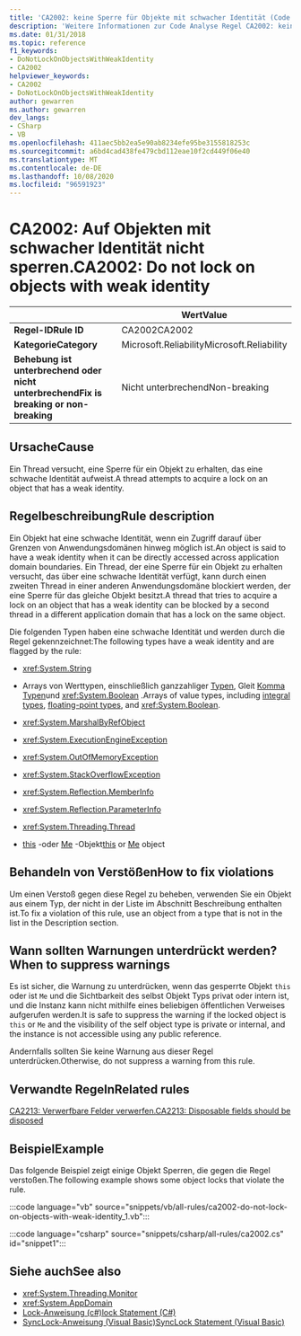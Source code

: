 ```yaml
---
title: 'CA2002: keine Sperre für Objekte mit schwacher Identität (Code Analyse)'
description: 'Weitere Informationen zur Code Analyse Regel CA2002: keine Sperre für Objekte mit schwacher Identität'
ms.date: 01/31/2018
ms.topic: reference
f1_keywords:
- DoNotLockOnObjectsWithWeakIdentity
- CA2002
helpviewer_keywords:
- CA2002
- DoNotLockOnObjectsWithWeakIdentity
author: gewarren
ms.author: gewarren
dev_langs:
- CSharp
- VB
ms.openlocfilehash: 411aec5bb2ea5e90ab8234efe95be3155818253c
ms.sourcegitcommit: a6bd4cad438fe479cbd112eae10f2cd449f06e40
ms.translationtype: MT
ms.contentlocale: de-DE
ms.lasthandoff: 10/08/2020
ms.locfileid: "96591923"
---
```

# <a name="ca2002-do-not-lock-on-objects-with-weak-identity"></a><span data-ttu-id="5315d-103">CA2002: Auf Objekten mit schwacher Identität nicht sperren.</span><span class="sxs-lookup"><span data-stu-id="5315d-103">CA2002: Do not lock on objects with weak identity</span></span>

| | <span data-ttu-id="5315d-104">Wert</span><span class="sxs-lookup"><span data-stu-id="5315d-104">Value</span></span> |
|-|-|
| <span data-ttu-id="5315d-105">**Regel-ID**</span><span class="sxs-lookup"><span data-stu-id="5315d-105">**Rule ID**</span></span> |<span data-ttu-id="5315d-106">CA2002</span><span class="sxs-lookup"><span data-stu-id="5315d-106">CA2002</span></span>|
| <span data-ttu-id="5315d-107">**Kategorie**</span><span class="sxs-lookup"><span data-stu-id="5315d-107">**Category**</span></span> |<span data-ttu-id="5315d-108">Microsoft.Reliability</span><span class="sxs-lookup"><span data-stu-id="5315d-108">Microsoft.Reliability</span></span>|
| <span data-ttu-id="5315d-109">**Behebung ist unterbrechend oder nicht unterbrechend**</span><span class="sxs-lookup"><span data-stu-id="5315d-109">**Fix is breaking or non-breaking**</span></span> |<span data-ttu-id="5315d-110">Nicht unterbrechend</span><span class="sxs-lookup"><span data-stu-id="5315d-110">Non-breaking</span></span>|

## <a name="cause"></a><span data-ttu-id="5315d-111">Ursache</span><span class="sxs-lookup"><span data-stu-id="5315d-111">Cause</span></span>

<span data-ttu-id="5315d-112">Ein Thread versucht, eine Sperre für ein Objekt zu erhalten, das eine schwache Identität aufweist.</span><span class="sxs-lookup"><span data-stu-id="5315d-112">A thread attempts to acquire a lock on an object that has a weak identity.</span></span>

## <a name="rule-description"></a><span data-ttu-id="5315d-113">Regelbeschreibung</span><span class="sxs-lookup"><span data-stu-id="5315d-113">Rule description</span></span>

<span data-ttu-id="5315d-114">Ein Objekt hat eine schwache Identität, wenn ein Zugriff darauf über Grenzen von Anwendungsdomänen hinweg möglich ist.</span><span class="sxs-lookup"><span data-stu-id="5315d-114">An object is said to have a weak identity when it can be directly accessed across application domain boundaries.</span></span> <span data-ttu-id="5315d-115">Ein Thread, der eine Sperre für ein Objekt zu erhalten versucht, das über eine schwache Identität verfügt, kann durch einen zweiten Thread in einer anderen Anwendungsdomäne blockiert werden, der eine Sperre für das gleiche Objekt besitzt.</span><span class="sxs-lookup"><span data-stu-id="5315d-115">A thread that tries to acquire a lock on an object that has a weak identity can be blocked by a second thread in a different application domain that has a lock on the same object.</span></span>

<span data-ttu-id="5315d-116">Die folgenden Typen haben eine schwache Identität und werden durch die Regel gekennzeichnet:</span><span class="sxs-lookup"><span data-stu-id="5315d-116">The following types have a weak identity and are flagged by the rule:</span></span>

- <xref:System.String>

- <span data-ttu-id="5315d-117">Arrays von Werttypen, einschließlich ganzzahliger [Typen](../../../csharp/language-reference/builtin-types/integral-numeric-types.md), Gleit [Komma Typen](../../../csharp/language-reference/builtin-types/floating-point-numeric-types.md)und <xref:System.Boolean> .</span><span class="sxs-lookup"><span data-stu-id="5315d-117">Arrays of value types, including [integral types](../../../csharp/language-reference/builtin-types/integral-numeric-types.md), [floating-point types](../../../csharp/language-reference/builtin-types/floating-point-numeric-types.md), and <xref:System.Boolean>.</span></span>

- <xref:System.MarshalByRefObject>

- <xref:System.ExecutionEngineException>

- <xref:System.OutOfMemoryException>

- <xref:System.StackOverflowException>

- <xref:System.Reflection.MemberInfo>

- <xref:System.Reflection.ParameterInfo>

- <xref:System.Threading.Thread>

- <span data-ttu-id="5315d-118">[this](../../../csharp/language-reference/keywords/this.md) -oder [Me](../../../visual-basic/programming-guide/program-structure/me-my-mybase-and-myclass.md) -Objekt</span><span class="sxs-lookup"><span data-stu-id="5315d-118">[this](../../../csharp/language-reference/keywords/this.md) or [Me](../../../visual-basic/programming-guide/program-structure/me-my-mybase-and-myclass.md) object</span></span>

## <a name="how-to-fix-violations"></a><span data-ttu-id="5315d-119">Behandeln von Verstößen</span><span class="sxs-lookup"><span data-stu-id="5315d-119">How to fix violations</span></span>

<span data-ttu-id="5315d-120">Um einen Verstoß gegen diese Regel zu beheben, verwenden Sie ein Objekt aus einem Typ, der nicht in der Liste im Abschnitt Beschreibung enthalten ist.</span><span class="sxs-lookup"><span data-stu-id="5315d-120">To fix a violation of this rule, use an object from a type that is not in the list in the Description section.</span></span>

## <a name="when-to-suppress-warnings"></a><span data-ttu-id="5315d-121">Wann sollten Warnungen unterdrückt werden?</span><span class="sxs-lookup"><span data-stu-id="5315d-121">When to suppress warnings</span></span>

<span data-ttu-id="5315d-122">Es ist sicher, die Warnung zu unterdrücken, wenn das gesperrte Objekt `this` oder ist `Me` und die Sichtbarkeit des selbst Objekt Typs privat oder intern ist, und die Instanz kann nicht mithilfe eines beliebigen öffentlichen Verweises aufgerufen werden.</span><span class="sxs-lookup"><span data-stu-id="5315d-122">It is safe to suppress the warning if the locked object is `this` or `Me` and the visibility of the self object type is private or internal, and the instance is not accessible using any public reference.</span></span>

<span data-ttu-id="5315d-123">Andernfalls sollten Sie keine Warnung aus dieser Regel unterdrücken.</span><span class="sxs-lookup"><span data-stu-id="5315d-123">Otherwise, do not suppress a warning from this rule.</span></span>

## <a name="related-rules"></a><span data-ttu-id="5315d-124">Verwandte Regeln</span><span class="sxs-lookup"><span data-stu-id="5315d-124">Related rules</span></span>

[<span data-ttu-id="5315d-125">CA2213: Verwerfbare Felder verwerfen.</span><span class="sxs-lookup"><span data-stu-id="5315d-125">CA2213: Disposable fields should be disposed</span></span>](ca2213.md)

## <a name="example"></a><span data-ttu-id="5315d-126">Beispiel</span><span class="sxs-lookup"><span data-stu-id="5315d-126">Example</span></span>

<span data-ttu-id="5315d-127">Das folgende Beispiel zeigt einige Objekt Sperren, die gegen die Regel verstoßen.</span><span class="sxs-lookup"><span data-stu-id="5315d-127">The following example shows some object locks that violate the rule.</span></span>

:::code language="vb" source="snippets/vb/all-rules/ca2002-do-not-lock-on-objects-with-weak-identity_1.vb":::

:::code language="csharp" source="snippets/csharp/all-rules/ca2002.cs" id="snippet1":::

## <a name="see-also"></a><span data-ttu-id="5315d-128">Siehe auch</span><span class="sxs-lookup"><span data-stu-id="5315d-128">See also</span></span>

- <xref:System.Threading.Monitor>
- <xref:System.AppDomain>
- [<span data-ttu-id="5315d-129">Lock-Anweisung (c#)</span><span class="sxs-lookup"><span data-stu-id="5315d-129">lock Statement (C#)</span></span>](../../../csharp/language-reference/keywords/lock-statement.md)
- [<span data-ttu-id="5315d-130">SyncLock-Anweisung (Visual Basic)</span><span class="sxs-lookup"><span data-stu-id="5315d-130">SyncLock Statement (Visual Basic)</span></span>](../../../visual-basic/language-reference/statements/synclock-statement.md)
